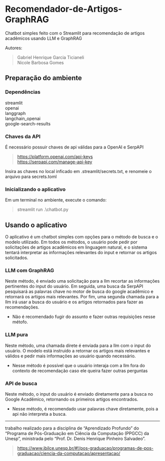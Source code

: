 # Recomendador-de-Artigos-GraphRAG
Chatbot simples feito com o Streamlit para recomendação de artigos acadêmicos usando LLM e GraphRAG

Autores:
> Gabriel Henrique Garcia Ticianeli<br>
> Nicole Barbosa Gomes<br>

## Preparação do ambiente

### Dependências
streamlit<br>
openai<br>
langgraph<br>
langchain_openai<br>
google-search-results<br>

### Chaves da API
É necessário possuir chaves de api válidas para a OpenAI e SerpAPI<br>
> https://platform.openai.com/api-keys<br>
> https://serpapi.com/manage-api-key<br>

Insira as chaves no local inficado em .streamlit/secrets.txt, e renomeie o arquivo para secrets.toml

### Inicializando o aplicativo
Em um terminal no ambiente, execute o comando:<br>
> streamlit run .\chatbot.py

## Usando o aplicativo

O aplicativo é um chatbot simples com opções para o método de busca e o modelo utilizado. Em todos os métodos, o usuário pode pedir por solicitações de artigos acadêmicos em linguagem natural, e o sistema tentará interpretar as informações relevantes do input e retornar os artigos solicitados.

### LLM com GraphRAG

Neste método, é enviado uma solicitação para a llm recortar as informações pertinentes do input do usuário. Em seguida, uma busca da SerpAPI pesquisará as palavras chave no motor de busca do google acadêmico e retornará os artigos mais relevantes. Por fim, uma segunda chamada para a llm irá usar a busca do usuário e os artigos retornados para fazer as recomendações.

- Não é recomendado fugir do assunto e fazer outras requisições nesse métofo.

### LLM pura

Neste método, uma chamada direte é enviada para a llm com o input do usuário. O modelo está instruido a retornar os artigos mais relevantes e válidos e pedir mais informações ao usuário quando necessário.

- Nesse método é possível que o usuário interaja com a llm fora do contexto de recomendação caso ele queira fazer outras perguntas

### API de busca

Neste método, o input do usuário é enviado diretamente para a busca no Google Acadêmico, retornando os primeiros artigos encontrados.

- Nesse método, é recomendado usar palavras chave diretamente, pois a api não interpreta a busca.

---

trabalho realizado para a disciplina de “Aprendizado Profundo” do “Programa de Pós-Graduação em Ciência da Computação
(PPGCC) da Unesp”, ministrada pelo “Prof. Dr. Denis Henrique Pinheiro Salvadeo”.

> https://www.ibilce.unesp.br/#!/pos-graduacao/programas-de-pos-graduacao/ciencia-da-computacao/apresentacao/
